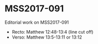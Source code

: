 # MSS2017-091
Editorial work on MSS2017-091

- Recto: Matthew 12:48-13:4
(line cut off)
- Verso: Matthew 13:5-13:11 or 13:12
